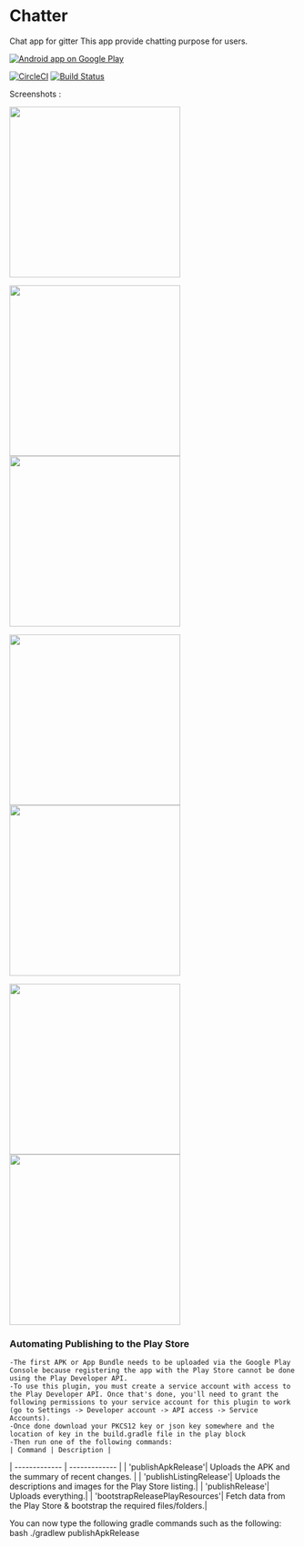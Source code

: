 # Chatter
Chat app for gitter
This app provide chatting purpose for users.

<a href="https://play.google.com/store/apps/details?id=com.codingblocks.chatter">
  <img alt="Android app on Google Play"
       src="https://developer.android.com/images/brand/en_app_rgb_wo_45.png" />
</a>

[![CircleCI](https://img.shields.io/circleci/project/github/coding-blocks/Chatter.svg)](https://circleci.com/gh/coding-blocks/Chatter)
[![Build Status](https://travis-ci.org/coding-blocks/Chatter.svg?branch=development)](https://travis-ci.org/coding-blocks/Chatter)

Screenshots :

<img src="https://user-images.githubusercontent.com/29139786/43609356-62d17ee2-96c1-11e8-9414-d3a00490d362.gif" width=300>

<img src="https://user-images.githubusercontent.com/29139786/44072492-ca6a0e90-9fac-11e8-9f84-9ab288f4c33a.jpg" width=300><img src="https://user-images.githubusercontent.com/29139786/44072489-c9070904-9fac-11e8-9dad-527063fcde3c.jpg" width=300>

<img src="https://user-images.githubusercontent.com/29139786/44072488-c7e04950-9fac-11e8-9479-cfc132dc49a6.jpg" width=300><img src="https://user-images.githubusercontent.com/29139786/44072485-c6b03c70-9fac-11e8-85b4-2714f2cd8a18.jpg" width=300>

<img src="https://user-images.githubusercontent.com/29139786/44072581-4f6862cc-9fad-11e8-84d3-69d5f028afed.jpg" width=300><img src="https://user-images.githubusercontent.com/29139786/44072582-501f610c-9fad-11e8-9ab5-2e534b863b51.jpg" width=300>

 ### Automating Publishing to the Play Store
 
    -The first APK or App Bundle needs to be uploaded via the Google Play Console because registering the app with the Play Store cannot be done using the Play Developer API.
    -To use this plugin, you must create a service account with access to the Play Developer API. Once that's done, you'll need to grant the following permissions to your service account for this plugin to work (go to Settings -> Developer account -> API access -> Service Accounts).
    -Once done download your PKCS12 key or json key somewhere and the location of key in the build.gradle file in the play block
    -Then run one of the following commands:
    | Command | Description |
   | ------------- | ------------- |
   | 'publishApkRelease'| Uploads the APK and the summary of recent changes. |
   | 'publishListingRelease'| Uploads the descriptions and images for the Play Store listing.|
   | 'publishRelease'| Uploads everything.|
   | 'bootstrapReleasePlayResources'| Fetch data from the Play Store & bootstrap the required files/folders.|
                                 
You can now type the following gradle commands such as the following:
 bash
./gradlew publishApkRelease

